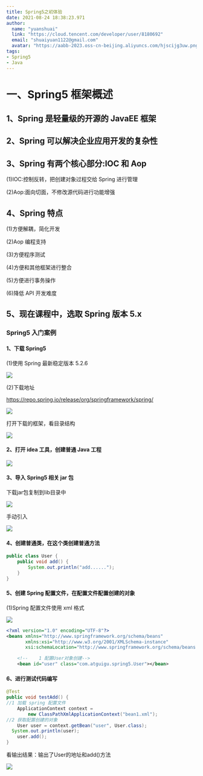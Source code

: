 ```yaml
---
title: Spring5之初体验
date: 2021-08-24 18:38:23.971
author:
  name: "yuanshuai"
  link: "https://cloud.tencent.com/developer/user/8180692"
  email: "shuaiyuan1122@gmail.com"
  avatar: "https://aabb-2023.oss-cn-beijing.aliyuncs.com/hjscijg3uw.png"
tags: 
- Spring5
- Java
---
```


# **一、Spring5** 框架概述

## 1、Spring 是轻量级的开源的 JavaEE 框架 

## 2、Spring 可以解决企业应用开发的复杂性

## 3、Spring 有两个核心部分:IOC 和 Aop 

(1)IOC:控制反转，把创建对象过程交给 Spring 进行管理 

(2)Aop:面向切面，不修改源代码进行功能增强

## 4、Spring 特点 

(1)方便解耦，简化开发 

(2)Aop 编程支持 

(3)方便程序测试 

(4)方便和其他框架进行整合 

(5)方便进行事务操作 

(6)降低 API 开发难度

## 5、现在课程中，选取 Spring 版本 5.x

### **Spring5** 入门案例

#### **1**、下载 Spring5

(1)使用 Spring 最新稳定版本 5.2.6

![](https://hexobbblog.oss-cn-beijing.aliyuncs.com/images/spring5/8.png)

(2)下载地址

https://repo.spring.io/release/org/springframework/spring/

![](https://hexobbblog.oss-cn-beijing.aliyuncs.com/images/spring5/9.png)

打开下载的框架，看目录结构

![](https://hexobbblog.oss-cn-beijing.aliyuncs.com/images/spring5/10.png)

#### **2**、打开 **idea** 工具，创建普通 **Java** 工程

![](https://hexobbblog.oss-cn-beijing.aliyuncs.com/images/spring5/11.png)

#### **3**、导入 **Spring5** 相关 **jar** 包

下载jar包复制到lib目录中

![](https://hexobbblog.oss-cn-beijing.aliyuncs.com/images/spring5/12.png)

手动引入

![](https://hexobbblog.oss-cn-beijing.aliyuncs.com/images/spring5/13.png)

#### **4**、创建普通类，在这个类创建普通方法

```java
public class User {
    public void add() {
        System.out.println("add......"); 
    }
}
```

#### 5、创建 Spring 配置文件，在配置文件配置创建的对象

(1)Spring 配置文件使用 xml 格式

![](https://hexobbblog.oss-cn-beijing.aliyuncs.com/images/spring5/14.png)

```xml
<?xml version="1.0" encoding="UTF-8"?>
<beans xmlns="http://www.springframework.org/schema/beans"
       xmlns:xsi="http://www.w3.org/2001/XMLSchema-instance"
       xsi:schemaLocation="http://www.springframework.org/schema/beans http://www.springframework.org/schema/beans/spring-beans.xsd">

    <!--    1 配置User对象创建-->
    <bean id="user" class="com.atguigu.spring5.User"></bean>
```

#### **6**、进行测试代码编写

```java
@Test
public void testAdd() {
//1 加载 spring 配置文件
	ApplicationContext context =
		new ClassPathXmlApplicationContext("bean1.xml");
//2 获取配置创建的对象
	User user = context.getBean("user", User.class); 
  System.out.println(user);
	user.add();
}
```

看输出结果：输出了User的地址和add()方法

![](https://hexobbblog.oss-cn-beijing.aliyuncs.com/images/spring5/15.png)